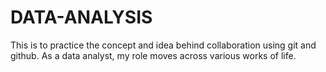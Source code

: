 # DATA-ANALYSIS
This is to practice the concept and idea behind collaboration using git and github. 
As a data analyst, my role moves across various works of life. 
